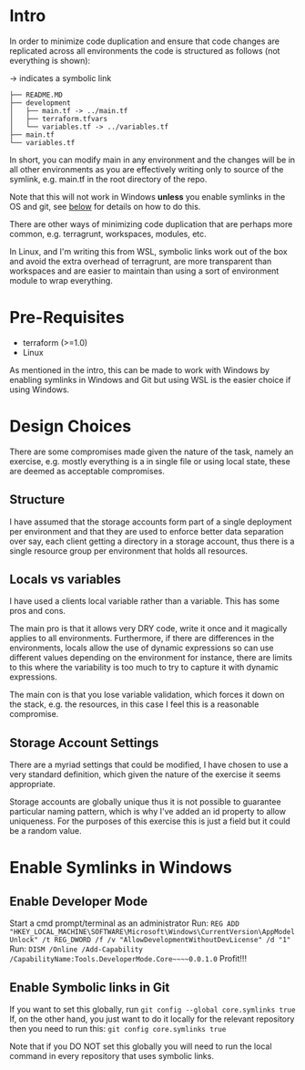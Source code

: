 # Intro

In order to minimize code duplication and ensure that code changes are replicated across all environments the code is structured as follows (not everything is shown):

-> indicates a symbolic link

```
├── README.MD
├── development
│   ├── main.tf -> ../main.tf
│   ├── terraform.tfvars
│   └── variables.tf -> ../variables.tf
├── main.tf
└── variables.tf
```

In short, you can modify main in any environment and the changes will be in all other environments as you are effectively writing only to source of the symlink, e.g. main.tf in the root directory of the repo.

Note that this will not work in Windows **unless** you enable symlinks in the OS and git, see [below](#enable-symlinks-in-windows) for details on how to do this.

There are other ways of minimizing code duplication that are perhaps more common, e.g. terragrunt, workspaces, modules, etc.

In Linux, and I'm writing this from WSL, symbolic links work out of the box and avoid the extra overhead of terragrunt, are more transparent than workspaces and are easier to maintain than using a sort of environment module to wrap everything.


# Pre-Requisites

- terraform (>=1.0)
- Linux 

As mentioned in the intro, this can be made to work with Windows by enabling symlinks in Windows and Git but using WSL is the easier choice if using Windows.

# Design Choices

There are some compromises made given the nature of the task, namely an exercise, e.g. mostly everything is a in single file or using local state, these are deemed as acceptable compromises.

## Structure

I have assumed that the storage accounts form part of a single deployment per environment and that they are used to enforce better data separation over say, each client getting a directory in a storage account, thus there is a single resource group per environment that holds all resources.

## Locals vs variables

I have used a clients local variable rather than a variable.  This has some pros and cons.

The main pro is that it allows very DRY code, write it once and it magically applies to all environments. Furthermore, if there are differences in the environments, locals allow the use of dynamic expressions so can use different values depending on the environment for instance, there are limits to this where the variability is too much to try to capture it with dynamic expressions.

The main con is that you lose variable validation, which forces it down on the stack, e.g. the resources, in this case I feel this is a reasonable compromise.

## Storage Account Settings

There are a myriad settings that could be modified, I have chosen to use a very standard definition, which given the nature of the exercise it seems appropriate.

Storage accounts are globally unique thus it is not possible to guarantee particular naming pattern, which is why I've added an id property to allow uniqueness. For the purposes of this exercise this is just a field but it could be a random value.

# Enable Symlinks in Windows

##  Enable Developer Mode
Start a cmd prompt/terminal as an administrator
Run: ```REG ADD "HKEY_LOCAL_MACHINE\SOFTWARE\Microsoft\Windows\CurrentVersion\AppModelUnlock" /t REG_DWORD /f /v "AllowDevelopmentWithoutDevLicense" /d "1"```
Run: ```DISM /Online /Add-Capability /CapabilityName:Tools.DeveloperMode.Core~~~~0.0.1.0```
Profit!!!
## Enable Symbolic links in Git
If you want to set this globally, run ```git config --global core.symlinks true```
If, on the other hand, you just want to do it locally for the relevant repository then you need to run this: ```git config core.symlinks true```

Note that if you DO NOT set this globally you will need to run the local command in every repository that uses symbolic links.
